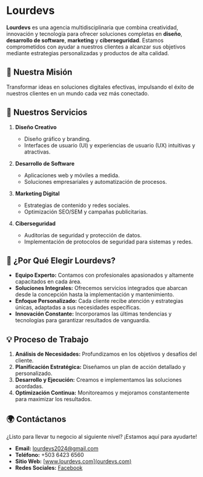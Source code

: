 # Lourdevs

**Lourdevs** es una agencia multidisciplinaria que combina creatividad, innovación y tecnología para ofrecer soluciones completas en **diseño**, **desarrollo de software**, **marketing** y **ciberseguridad**. Estamos comprometidos con ayudar a nuestros clientes a alcanzar sus objetivos mediante estrategias personalizadas y productos de alta calidad.

## 🚀 Nuestra Misión

Transformar ideas en soluciones digitales efectivas, impulsando el éxito de nuestros clientes en un mundo cada vez más conectado.

## 🌟 Nuestros Servicios

1. **Diseño Creativo**  
   - Diseño gráfico y branding.  
   - Interfaces de usuario (UI) y experiencias de usuario (UX) intuitivas y atractivas.

2. **Desarrollo de Software**  
   - Aplicaciones web y móviles a medida.  
   - Soluciones empresariales y automatización de procesos.  

3. **Marketing Digital**  
   - Estrategias de contenido y redes sociales.  
   - Optimización SEO/SEM y campañas publicitarias.

4. **Ciberseguridad**  
   - Auditorías de seguridad y protección de datos.  
   - Implementación de protocolos de seguridad para sistemas y redes.

## 📌 ¿Por Qué Elegir Lourdevs?

- **Equipo Experto:** Contamos con profesionales apasionados y altamente capacitados en cada área.  
- **Soluciones Integrales:** Ofrecemos servicios integrados que abarcan desde la concepción hasta la implementación y mantenimiento.  
- **Enfoque Personalizado:** Cada cliente recibe atención y estrategias únicas, adaptadas a sus necesidades específicas.  
- **Innovación Constante:** Incorporamos las últimas tendencias y tecnologías para garantizar resultados de vanguardia.  

## 💡 Proceso de Trabajo

1. **Análisis de Necesidades:** Profundizamos en los objetivos y desafíos del cliente.  
2. **Planificación Estratégica:** Diseñamos un plan de acción detallado y personalizado.  
3. **Desarrollo y Ejecución:** Creamos e implementamos las soluciones acordadas.  
4. **Optimización Continua:** Monitoreamos y mejoramos constantemente para maximizar los resultados.  

## 🌍 Contáctanos

¿Listo para llevar tu negocio al siguiente nivel? ¡Estamos aquí para ayudarte!  
- **Email:** lourdevs2024@gmail.com  
- **Teléfono:** +503 6423 6560
- **Sitio Web:** [www.lourdevs.com](ourdevs.com)  
- **Redes Sociales:** [Facebook](https://www.facebook.com/lourdevs/)

